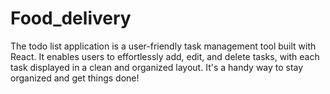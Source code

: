 # Food_delivery
The todo list application is a user-friendly task management tool built with React. It enables users to effortlessly add, edit, and delete tasks, with each task displayed in a clean and organized layout. It's a handy way to stay organized and get things done!
